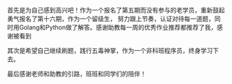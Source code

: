 首先是为自己感到高兴吧！作为一个报名了第五期而没有参与的老学员，重新鼓起勇气报名了第十六期，作为一个留级生，
努力跟上节奏，认证对待每一道题，同时用Golang和Python做了解答。感谢助教每一周的优秀作业推荐都推荐了我，感谢被看到

其次是希望自己继续刷题，践行五毒神掌，作为一个非科班程序员，终身学习下去。

最后感谢老师和助教的引路，班班和同学们的陪伴！
